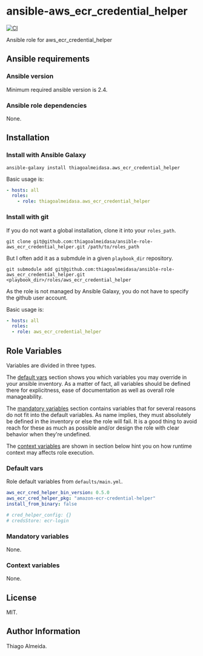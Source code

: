 # ansible-aws_ecr_credential_helper

[![CI](https://github.com/thiagoalmeidasa/ansible-role-aws-ecr-credential-helper/actions/workflows/ci.yml/badge.svg)](https://github.com/thiagoalmeidasa/ansible-role-aws-ecr-credential-helper/actions/workflows/ci.yml)

Ansible role for aws_ecr_credential_helper

## Ansible requirements

### Ansible version

Minimum required ansible version is 2.4.

### Ansible role dependencies

None.

## Installation

### Install with Ansible Galaxy

```shell
ansible-galaxy install thiagoalmeidasa.aws_ecr_credential_helper
```

Basic usage is:

```yaml
- hosts: all
  roles:
    - role: thiagoalmeidasa.aws_ecr_credential_helper
```

### Install with git

If you do not want a global installation, clone it into your `roles_path`.

```shell
git clone git@github.com:thiagoalmeidasa/ansible-role-aws_ecr_credential_helper.git /path/to/roles_path
```

But I often add it as a submdule in a given `playbook_dir` repository.

```shell
git submodule add git@github.com:thiagoalmeidasa/ansible-role-aws_ecr_credential_helper.git <playbook_dir>/roles/aws_ecr_credential_helper
```

As the role is not managed by Ansible Galaxy, you do not have to specify the
github user account.

Basic usage is:

```yaml
- hosts: all
  roles:
  - role: aws_ecr_credential_helper
```

## Role Variables

Variables are divided in three types.

The [default vars](#default-vars) section shows you which variables you may
override in your ansible inventory. As a matter of fact, all variables should
be defined there for explicitness, ease of documentation as well as overall
role manageability.

The [mandatory variables](#mandatory-variables) section contains variables that
for several reasons do not fit into the default variables. As name implies,
they must absolutely be defined in the inventory or else the role will
fail. It is a good thing to avoid reach for these as much as possible and/or
design the role with clear behavior when they're undefined.

The [context variables](#context-variables) are shown in section below hint you
on how runtime context may affects role execution.

### Default vars

Role default variables from `defaults/main.yml`.

```yaml
aws_ecr_cred_helper_bin_version: 0.5.0
aws_ecr_cred_helper_pkg: "amazon-ecr-credential-helper"
install_from_binary: false

# cred_helper_config: {}
# credsStore: ecr-login

```

### Mandatory variables

None.

### Context variables

None.



## License

MIT.

## Author Information

Thiago Almeida.

